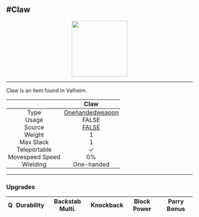 <meta property="og:title" content="Claw - MoreValheim" /><meta property="og:type" content="website" /><meta property="og:image" content="/assets/claw.png" /><meta property="og:description" content="Claw is an item found in Valheim." /><meta name="theme-color" content="#546D78"><meta name="twitter:card" content="summary_large_image">
#Claw
-------------
<style>img {width:20px;}.tb {width:150px;display: block;margin-left: auto;margin-right: auto;}</style>

<style>.md-typeset table:not([class]) th:not([align]) {min-width:unset!important;}</style>
<style>td{padding:0em 0.3em!important;text-align:center!important;border-left:.05rem solid var(--md-default-fg-color--lightest)}</style>

<style>th{padding:0.1em 0.3em!important;text-align:center!important;font-weight:bold}</style>

<style>pre{text-align:right!important}</style>
<style>table tr td:first-child {border-left: 0;};</style>

<figure><img src="/assets/claw.png" class="tb" /><figcaption><small></small></figcaption></figure>

-------------

Claw is an item found in Valheim.

|        | Claw              |
| ----------- | ------------------------------------ |
| Type | [Onehandedweapon](../../types/onehandedweapon)
| Usage | FALSE<br>
| Source | [FALSE](../../items/false)
| Weight | 1 |
| Max Stack | 1 |
| Teleportable | ✓
| Movespeed Speed | 0%
| Wielding | One-handed


-------------

### Upgrades
| Q | Durability | Backstab Multi. | Knockback | Block Power | Parry Bonus
| - | - | - | - | - | - 
